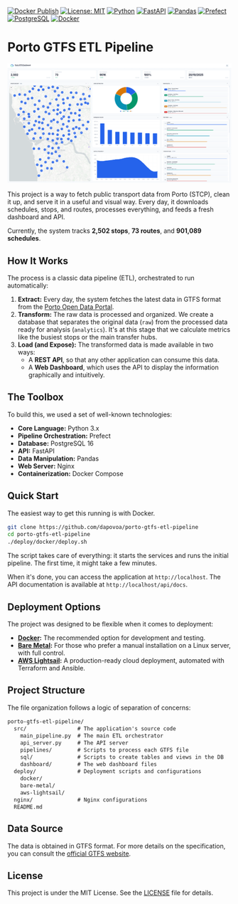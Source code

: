 [![Docker Publish](https://github.com/dapovoa/porto-gtfs-etl-pipeline/actions/workflows/docker-publish.yml/badge.svg)](https://github.com/dapovoa/porto-gtfs-etl-pipeline/actions/workflows/docker-publish.yml) [![License: MIT](https://img.shields.io/badge/License-MIT-yellow.svg)](https://opensource.org/licenses/MIT) [![Python](https://img.shields.io/badge/Python-3-3776AB?logo=python)](https://www.python.org/) [![FastAPI](https://img.shields.io/badge/FastAPI-0.109-05998b?logo=fastapi)](https://fastapi.tiangolo.com/) [![Pandas](https://img.shields.io/badge/Pandas-2-150458?logo=pandas)](https://pandas.pydata.org/) [![Prefect](https://img.shields.io/badge/Prefect-2-0052FF?logo=prefect)](https://www.prefect.io/) [![PostgreSQL](https://img.shields.io/badge/PostgreSQL-16-336791?logo=postgresql)](https://www.postgresql.org/) [![Docker](https://img.shields.io/badge/Docker-Compose-2496ED?logo=docker)](https://www.docker.com/)

# Porto GTFS ETL Pipeline

![Dashboard Screenshot](img/screenshot.png)

This project is a way to fetch public transport data from Porto (STCP), clean it up, and serve it in a useful and visual way. Every day, it downloads schedules, stops, and routes, processes everything, and feeds a fresh dashboard and API.

Currently, the system tracks **2,502 stops**, **73 routes**, and **901,089 schedules**.

## How It Works

The process is a classic data pipeline (ETL), orchestrated to run automatically:

1.  **Extract:** Every day, the system fetches the latest data in GTFS format from the [Porto Open Data Portal](https://opendata.porto.digital/).
2.  **Transform:** The raw data is processed and organized. We create a database that separates the original data (`raw`) from the processed data ready for analysis (`analytics`). It's at this stage that we calculate metrics like the busiest stops or the main transfer hubs.
3.  **Load (and Expose):** The transformed data is made available in two ways:
    *   A **REST API**, so that any other application can consume this data.
    *   A **Web Dashboard**, which uses the API to display the information graphically and intuitively.

## The Toolbox

To build this, we used a set of well-known technologies:

*   **Core Language:** Python 3.x
*   **Pipeline Orchestration:** Prefect
*   **Database:** PostgreSQL 16
*   **API:** FastAPI
*   **Data Manipulation:** Pandas
*   **Web Server:** Nginx
*   **Containerization:** Docker Compose

## Quick Start

The easiest way to get this running is with Docker.

```bash
git clone https://github.com/dapovoa/porto-gtfs-etl-pipeline
cd porto-gtfs-etl-pipeline
./deploy/docker/deploy.sh
```

The script takes care of everything: it starts the services and runs the initial pipeline. The first time, it might take a few minutes.

When it's done, you can access the application at `http://localhost`. The API documentation is available at `http://localhost/api/docs`.

## Deployment Options

The project was designed to be flexible when it comes to deployment:

*   **[Docker](deploy/docker/README.md):** The recommended option for development and testing.
*   **[Bare Metal](deploy/bare-metal/README.md):** For those who prefer a manual installation on a Linux server, with full control.
*   **[AWS Lightsail](deploy/aws-lightsail/README.md):** A production-ready cloud deployment, automated with Terraform and Ansible.

## Project Structure

The file organization follows a logic of separation of concerns:

```
porto-gtfs-etl-pipeline/
  src/                # The application's source code
    main_pipeline.py  # The main ETL orchestrator
    api_server.py     # The API server
    pipelines/        # Scripts to process each GTFS file
    sql/              # Scripts to create tables and views in the DB
    dashboard/        # The web dashboard files
  deploy/             # Deployment scripts and configurations
    docker/
    bare-metal/
    aws-lightsail/
  nginx/              # Nginx configurations
  README.md
```

## Data Source

The data is obtained in GTFS format. For more details on the specification, you can consult the [official GTFS website](https://gtfs.org/schedule/).

## License

This project is under the MIT License. See the [LICENSE](LICENSE) file for details.
